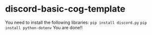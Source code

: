 # discord-basic-cog-template
You need to install the following libraries:
`pip install discord.py`
`pip install python-dotenv`
You are done!!
